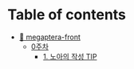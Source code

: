 # Table of contents

* [📘 megaptera-front](README.md)
  * [0주차](megaptera-front/0/README.md)
    * [1. 노아의 작성 TIP](megaptera-front/0/1.-tip.md)
